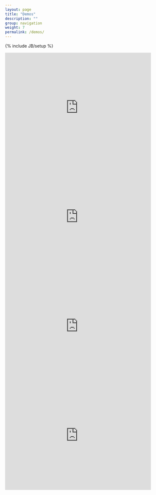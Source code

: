 ```yaml
---
layout: page
title: "Demos"
description: ""
group: navigation
weight: 7
permalink: /demos/
---
```

{% include JB/setup %}

<iframe width="480" height="360" src="https://www.youtube.com/embed/FnC64OLTsp8?rel=0" frameborder="0" allowfullscreen></iframe>

<iframe width="480" height="360" src="https://www.youtube.com/embed/YFsxjkdr5y8?rel=0" frameborder="0" allowfullscreen></iframe>

<iframe width="480" height="360" src="https://www.youtube.com/embed/5KZIN6u2aDw?rel=0" frameborder="0" allowfullscreen></iframe>

<iframe width="480" height="360" src="https://www.youtube.com/embed/LJgZejabqqg?rel=0" frameborder="0" allowfullscreen></iframe>
